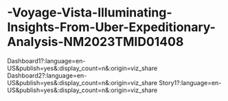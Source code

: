 # -Voyage-Vista-Illuminating-Insights-From-Uber-Expeditionary-Analysis-NM2023TMID01408
Dashboard1?:language=en-US&publish=yes&:display_count=n&:origin=viz_share
Dashboard2?:language=en-US&publish=yes&:display_count=n&:origin=viz_share
Story1?:language=en-US&publish=yes&:display_count=n&:origin=viz_share


